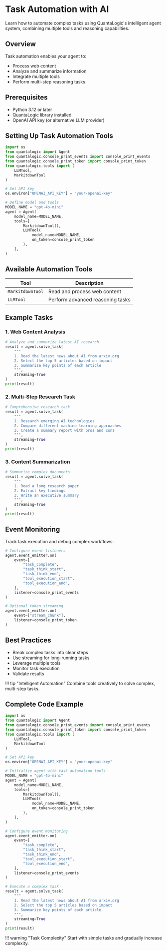 # Task Automation with AI

Learn how to automate complex tasks using QuantaLogic's intelligent agent system, combining multiple tools and reasoning capabilities.

## Overview

Task automation enables your agent to:
- Process web content
- Analyze and summarize information
- Integrate multiple tools
- Perform multi-step reasoning tasks

## Prerequisites

- Python 3.12 or later
- QuantaLogic library installed
- OpenAI API key (or alternative LLM provider)

## Setting Up Task Automation Tools

```python
import os
from quantalogic import Agent
from quantalogic.console_print_events import console_print_events
from quantalogic.console_print_token import console_print_token
from quantalogic.tools import (
    LLMTool, 
    MarkitdownTool
)

# Set API key
os.environ["OPENAI_API_KEY"] = "your-openai-key"

# Define model and tools
MODEL_NAME = "gpt-4o-mini"
agent = Agent(
    model_name=MODEL_NAME,
    tools=[
        MarkitdownTool(),
        LLMTool(
            model_name=MODEL_NAME, 
            on_token=console_print_token
        ),
    ],
)
```

## Available Automation Tools

| Tool | Description |
|------|-------------|
| `MarkitdownTool` | Read and process web content |
| `LLMTool` | Perform advanced reasoning tasks |

## Example Tasks

### 1. Web Content Analysis

```python
# Analyze and summarize latest AI research
result = agent.solve_task(
    """
    1. Read the latest news about AI from arxiv.org
    2. Select the top 5 articles based on impact
    3. Summarize key points of each article
    """,
    streaming=True
)
print(result)
```

### 2. Multi-Step Research Task

```python
# Comprehensive research task
result = agent.solve_task(
    """
    1. Research emerging AI technologies
    2. Compare different machine learning approaches
    3. Create a summary report with pros and cons
    """,
    streaming=True
)
print(result)
```

### 3. Content Summarization

```python
# Summarize complex documents
result = agent.solve_task(
    """
    1. Read a long research paper
    2. Extract key findings
    3. Write an executive summary
    """,
    streaming=True
)
print(result)
```

## Event Monitoring

Track task execution and debug complex workflows:

```python
# Configure event listeners
agent.event_emitter.on(
    event=[
        "task_complete",
        "task_think_start",
        "task_think_end",
        "tool_execution_start",
        "tool_execution_end",
    ],
    listener=console_print_events
)

# Optional token streaming
agent.event_emitter.on(
    event=["stream_chunk"],
    listener=console_print_token
)
```

## Best Practices

- Break complex tasks into clear steps
- Use streaming for long-running tasks
- Leverage multiple tools
- Monitor task execution
- Validate results

!!! tip "Intelligent Automation"
    Combine tools creatively to solve complex, multi-step tasks.

## Complete Code Example

```python
import os
from quantalogic import Agent
from quantalogic.console_print_events import console_print_events
from quantalogic.console_print_token import console_print_token
from quantalogic.tools import (
    LLMTool, 
    MarkitdownTool
)

# Set API key
os.environ["OPENAI_API_KEY"] = "your-openai-key"

# Initialize agent with task automation tools
MODEL_NAME = "gpt-4o-mini"
agent = Agent(
    model_name=MODEL_NAME,
    tools=[
        MarkitdownTool(),
        LLMTool(
            model_name=MODEL_NAME, 
            on_token=console_print_token
        ),
    ],
)

# Configure event monitoring
agent.event_emitter.on(
    event=[
        "task_complete",
        "task_think_start",
        "task_think_end",
        "tool_execution_start",
        "tool_execution_end",
    ],
    listener=console_print_events
)

# Execute a complex task
result = agent.solve_task(
    """
    1. Read the latest news about AI from arxiv.org
    2. Select the top 5 articles based on impact
    3. Summarize key points of each article
    """,
    streaming=True
)
print(result)
```

!!! warning "Task Complexity"
    Start with simple tasks and gradually increase complexity.

